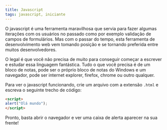 ```yaml
---
title: Javascript
tags: javascript, iniciante
---
```


O javascript é uma ferramenta maravilhosa que servia para fazer algumas iterações com os
usuários no passado como por exemplo validação de campos de formulários. Mas com o passar
do tempo, esta ferramenta de desenvolvimento web vem tomando posição e se tornando
preferida entre muitos desenvolvedores.

O legal é que você não precisa de muito para conseguir começar a escrever e estudar essa
linguagem fantástica. Tudo o que você precisa é de um bloco de notas, pode ser o próprio
bloco de notas do Windows e um navegador, pode ser internet explorer, firefox, chrome ou
outro qualquer.

Para ver o javascript funcionando, crie um arquivo com a extensão `.html` e escreva o
seguinte trecho de código:

```html
<script>
alert("Olá mundo");
</script>
```

Pronto, basta abrir o navegador e ver uma caixa de alerta aparecer na sua frente!
